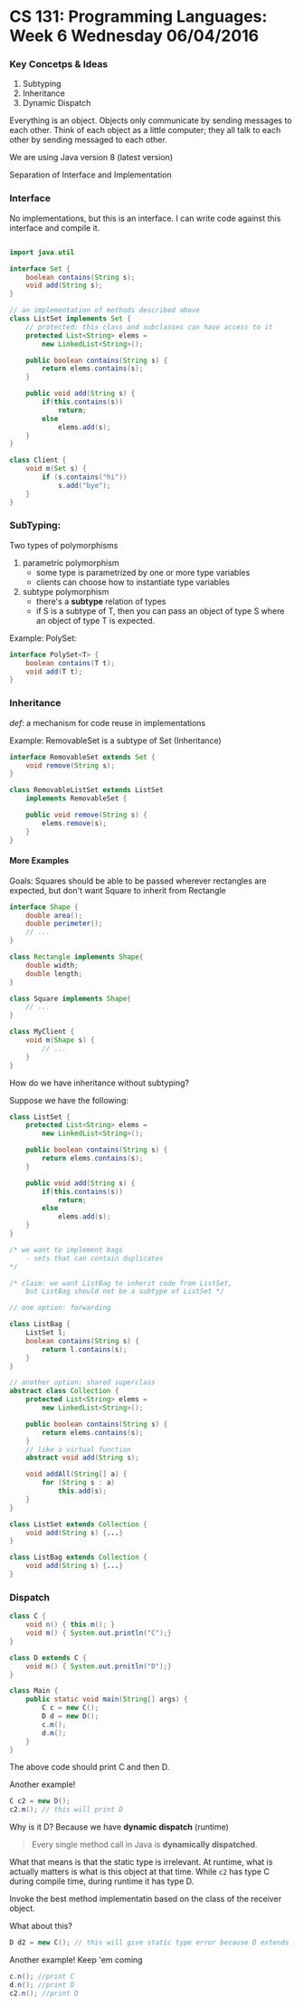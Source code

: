 # CS 131: Programming Languages: Week 6 Wednesday 06/04/2016

### Key Concetps & Ideas

1. Subtyping
2. Inheritance
3. Dynamic Dispatch

Everything is an object. Objects only communicate by sending messages to each other. Think of each object as a little computer; they all talk to each other by sending messaged to each other. 

We are using Java version 8 (latest version)

Separation of Interface and Implementation

### Interface

No implementations, but this is an interface. I can write code against this interface and compile it.

```java

import java.util

interface Set {
	boolean contains(String s);
	void add(String s);
}

// an implementation of methods described above
class ListSet implements Set {
	// protected: this class and subclasses can have access to it
	protected List<String> elems = 
		new LinkedList<String>();

	public boolean contains(String s) {
		return elems.contains(s);
	}

	public void add(String s) {
		if(this.contains(s))
			return;
		else
			elems.add(s);
	}
}

class Client {
	void m(Set s) {
		if (s.contains("hi"))
			s.add("bye");
	}
}
```

### SubTyping: 

Two types of polymorphisms

1. parametric polymorphism
	* some type is parametrized by one or more type variables
	* clients can choose how to instantiate type variables
2. subtype polymorphism
	* there's a **subtype** relation of types
	* if S is a subtype of T, then you can pass an object of type S where an object of type T is expected.

Example: PolySet:

```java
interface PolySet<T> {
	boolean contains(T t);
	void add(T t);
}
```

### Inheritance

_def_: a mechanism for code reuse in implementations

Example: RemovableSet is a subtype of Set (Inheritance)

```java
interface RemovableSet extends Set {
	void remove(String s);
}

class RemovableListSet extends ListSet
	implements RemovableSet {

	public void remove(String s) {
		elems.remove(s);
	}
}
```

#### More Examples

Goals: Squares should be able to be passed wherever rectangles are expected, but don't want Square to inherit from Rectangle

```java
interface Shape {
	double area();
	double perimeter();
	// ...
}

class Rectangle implements Shape{
	double width;
	double length;
}

class Square implements Shape{
	// ...
}

class MyClient {
	void m(Shape s) {
		// ...
	}
}
```

How do we have inheritance without subtyping?

Suppose we have the following:

```java
class ListSet {
	protected List<String> elems = 
		new LinkedList<String>();

	public boolean contains(String s) {
		return elems.contains(s);
	}

	public void add(String s) {
		if(this.contains(s))
			return;
		else
			elems.add(s);
	}
}

/* we want to implement bags
	- sets that can contain duplicates
*/

/* claim: we want ListBag to inherit code from ListSet,
	but ListBag should not be a subtype of ListSet */

// one option: forwarding

class ListBag {
	ListSet l;
	boolean contains(String s) {
		return l.contains(s);
	}
}

// another option: shared superclass
abstract class Collection {
	protected List<String> elems = 
		new LinkedList<String>();

	public boolean contains(String s) {
		return elems.contains(s);
	}
	// like a virtual function
	abstract void add(String s);

	void addAll(String[] a) {
		for (String s : a)
			this.add(s);
	}
}

class ListSet extends Collection {
	void add(String s) {...}
}

class ListBag extends Collection {
	void add(String s) {...}
}
```

### Dispatch

```java
class C {
	void n() { this.m(); }
	void m() { System.out.println("C");}
}

class D extends C {
	void m() { System.out.prnitln("D");}
}

class Main {
	public static void main(String[] args) {
		C c = new C();
		D d = new D();
		c.m();
		d.m();
	}
}
```

The above code should print C and then D.

Another example!

```java
C c2 = new D();
c2.m(); // this will print D
```

Why is it D? Because we have **dynamic dispatch** (runtime)

> Every single method call in Java is **dynamically dispatched**. 

What that means is that the static type is irrelevant. At runtime, what is actually matters is what is this object at that time. While `c2` has type C during compile time, during runtime it has type D.

Invoke the best method implementatin based on the class of the receiver object. 

What about this?

```java
D d2 = new C(); // this will give static type error because D extends from C
```

Another example! Keep 'em coming

```java
c.n(); //print C
d.n(); //print D
c2.n(); //print D
```

